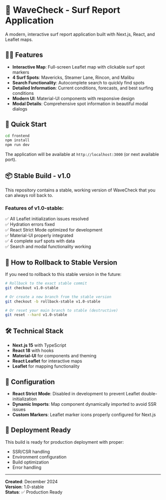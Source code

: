 # 🌊 WaveCheck - Surf Report Application

A modern, interactive surf report application built with Next.js, React, and Leaflet maps.

## 🏄‍♂️ Features

- **Interactive Map**: Full-screen Leaflet map with clickable surf spot markers
- **4 Surf Spots**: Mavericks, Steamer Lane, Rincon, and Malibu
- **Search Functionality**: Autocomplete search to quickly find spots
- **Detailed Information**: Current conditions, forecasts, and best surfing conditions
- **Modern UI**: Material-UI components with responsive design
- **Modal Details**: Comprehensive spot information in beautiful modal dialogs

## 🚀 Quick Start

```bash
cd frontend
npm install
npm run dev
```

The application will be available at `http://localhost:3000` (or next available port).

## 📦 Stable Build - v1.0

This repository contains a stable, working version of WaveCheck that you can always roll back to.

### Features of v1.0-stable:
✅ All Leaflet initialization issues resolved  
✅ Hydration errors fixed  
✅ React Strict Mode optimized for development  
✅ Material-UI properly integrated  
✅ 4 complete surf spots with data  
✅ Search and modal functionality working  

## 🔄 How to Rollback to Stable Version

If you need to rollback to this stable version in the future:

```bash
# Rollback to the exact stable commit
git checkout v1.0-stable

# Or create a new branch from the stable version
git checkout -b rollback-stable v1.0-stable

# Or reset your main branch to stable (destructive)
git reset --hard v1.0-stable
```

## 🛠️ Technical Stack

- **Next.js 15** with TypeScript
- **React 18** with hooks
- **Material-UI** for components and theming
- **React Leaflet** for interactive maps
- **Leaflet** for mapping functionality

## 🔧 Configuration

- **React Strict Mode**: Disabled in development to prevent Leaflet double-initialization
- **Dynamic Imports**: Map component dynamically imported to avoid SSR issues
- **Custom Markers**: Leaflet marker icons properly configured for Next.js

## 📱 Deployment Ready

This build is ready for production deployment with proper:
- SSR/CSR handling
- Environment configuration
- Build optimization
- Error handling

---

**Created**: December 2024  
**Version**: 1.0-stable  
**Status**: ✅ Production Ready 